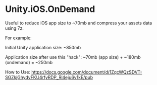 # Unity.iOS.OnDemand
Useful to reduce iOS app size to ~70mb and compress your assets data using 7z.

For example:

Initial Unity application size: ~850mb

Application size after use this "hack": ~70mb (app size) + ~180mb (ondemand) = ~250mb

How to Use: https://docs.google.com/document/d/1ZqcWQzSDVT-SGZkjGhydvFKU4rfyRDP_Ri4eju6v1kE/pub
